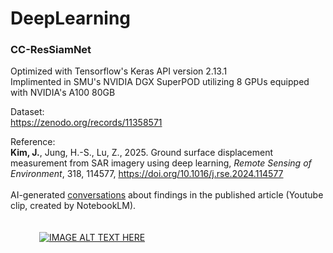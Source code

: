 # DeepLearning

### CC-ResSiamNet
Optimized with Tensorflow's Keras API version 2.13.1 <br>
Implimented in SMU's NVIDIA DGX SuperPOD utilizing 8 GPUs equipped with NVIDIA's A100 80GB

Dataset:<br>
https://zenodo.org/records/11358571

Reference:<br><B>Kim, J.</B>, Jung, H.-S., Lu, Z., 2025. Ground surface displacement measurement from SAR imagery using deep learning, <I>Remote Sensing of Environment</I>, 318, 114577, https://doi.org/10.1016/j.rse.2024.114577
<br></br>
AI-generated <a href="https://youtu.be/sfOGJBBOrCU">conversations</a> about findings in the published article (Youtube clip, created by NotebookLM).<br><br></br>
&emsp; &emsp;&emsp;[![IMAGE ALT TEXT HERE](https://img.youtube.com/vi/sfOGJBBOrCU/0.jpg)](https://www.youtube.com/watch?v=sfOGJBBOrCU)
<br></br>
